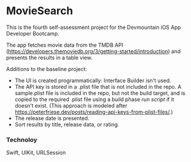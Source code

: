 # MovieSearch

This is the fourth self-assessment project for the Devmountain iOS App Developer Bootcamp.

The app fetches movie data from the TMDB API (https://developers.themoviedb.org/3/getting-started/introduction) and presents the results in a table view.


Additions to the baseline project:

- The UI is created programmatically: Interface Builder isn't used.
- The API key is stored in a .plist file that is not included in the repo. A sample.plist file is included in the repo, but not the build target, and is copied to the required .plist file using a build phase _run script_ if it doesn't exist. (This approach is modeled after https://peterfriese.dev/posts/reading-api-keys-from-plist-files/.)
- The release date is presented.
- Sort results by title, release data, or rating.


### Technoloy

Swift, UIKit, URLSession
